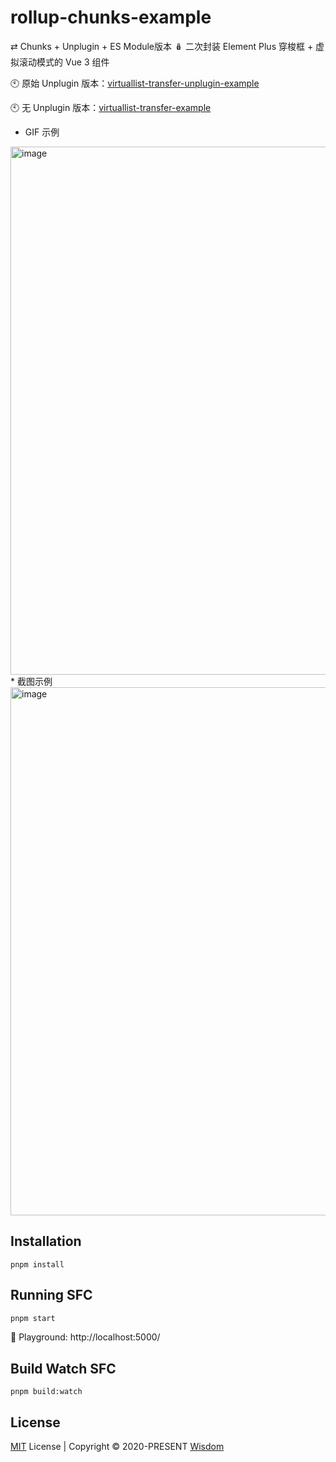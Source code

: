 # rollup-chunks-example
⇄ Chunks + Unplugin + ES Module版本 🪆 二次封装 Element Plus 穿梭框 + 虚拟滚动模式的 Vue 3 组件

🕙 原始 Unplugin 版本：[virtuallist-transfer-unplugin-example](https://github.com/pdsuwwz/virtuallist-transfer-unplugin-example)

🕙 无 Unplugin 版本：[virtuallist-transfer-example](https://github.com/pdsuwwz/virtuallist-transfer-example)

* GIF 示例
<img width="845" alt="image" src="https://user-images.githubusercontent.com/19891724/196990195-c7ab4181-83fe-4808-aa79-86f5bf8d9460.gif">
* 截图示例
<img width="845" alt="image" src="https://user-images.githubusercontent.com/19891724/196989170-02916299-0c3d-4e1e-bd05-bc083731a651.png">

## Installation

```
pnpm install
```

## Running SFC

```bash
pnpm start
```
🎡 Playground: http://localhost:5000/

## Build Watch SFC

```
pnpm build:watch
```


## License

[MIT](./LICENSE) License | Copyright © 2020-PRESENT [Wisdom](https://github.com/pdsuwwz)
